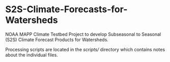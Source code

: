 # S2S-Climate-Forecasts-for-Watersheds
NOAA MAPP Climate Testbed Project to develop Subseasonal to Seasonal (S2S) Climate Forecast Products for Watersheds.

Processing scripts are located in the *scripts/* directory which contains notes about the individual files. 
